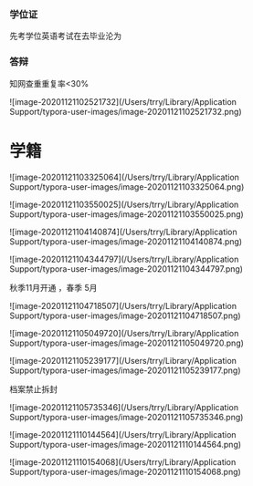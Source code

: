 ### 学位证

先考学位英语考试在去毕业沦为

### 答辩

知网查重重复率<30%

![image-20201121102521732](/Users/trry/Library/Application Support/typora-user-images/image-20201121102521732.png)

# 学籍

![image-20201121103325064](/Users/trry/Library/Application Support/typora-user-images/image-20201121103325064.png)

![image-20201121103550025](/Users/trry/Library/Application Support/typora-user-images/image-20201121103550025.png)

![image-20201121104140874](/Users/trry/Library/Application Support/typora-user-images/image-20201121104140874.png)

![image-20201121104344797](/Users/trry/Library/Application Support/typora-user-images/image-20201121104344797.png)

秋季11月开通 ，春季 5月

![image-20201121104718507](/Users/trry/Library/Application Support/typora-user-images/image-20201121104718507.png)

![image-20201121105049720](/Users/trry/Library/Application Support/typora-user-images/image-20201121105049720.png)

![image-20201121105239177](/Users/trry/Library/Application Support/typora-user-images/image-20201121105239177.png)

档案禁止拆封

![image-20201121105735346](/Users/trry/Library/Application Support/typora-user-images/image-20201121105735346.png)

![image-20201121110144564](/Users/trry/Library/Application Support/typora-user-images/image-20201121110144564.png)

![image-20201121110154068](/Users/trry/Library/Application Support/typora-user-images/image-20201121110154068.png)
